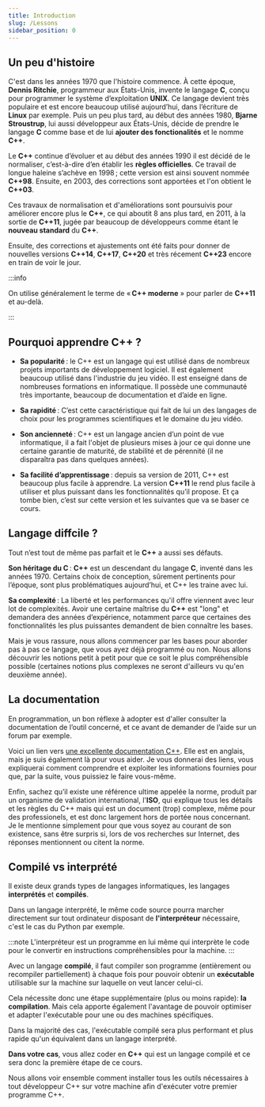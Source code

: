 ```yaml
---
title: Introduction
slug: /Lessons
sidebar_position: 0
---
```


## Un peu d'histoire

C'est dans les années 1970 que l'histoire commence. À cette époque, **Dennis Ritchie**, programmeur aux États-Unis, invente le langage **C**, conçu pour programmer le système d’exploitation **UNIX**. Ce langage devient très populaire et est encore beaucoup utilisé aujourd’hui, dans l’écriture de **Linux** par exemple. Puis un peu plus tard, au début des années 1980, **Bjarne Stroustrup**, lui aussi développeur aux États-Unis, décide de prendre le langage **C** comme base et de lui **ajouter des fonctionalités** et le nomme **C++**.

Le **C++** continue d’évoluer et au début des années 1990 il est décidé de le normaliser, c’est-à-dire d’en établir les **règles officielles**. Ce travail de longue haleine s’achève en 1998 ; cette version est ainsi souvent nommée **C++98**. Ensuite, en 2003, des corrections sont apportées et l'on obtient le **C++03**.

Ces travaux de normalisation et d'améliorations sont poursuivis pour améliorer encore plus le **C++**, ce qui aboutit 8 ans plus tard, en 2011, à la sortie de **C++11**, jugée par beaucoup de développeurs comme étant le **nouveau standard** du **C++**.

Ensuite, des corrections et ajustements ont été faits pour donner de nouvelles versions **C++14**, **C++17**, **C++20** et très récement **C++23** encore en train de voir le jour.

:::info

On utilise généralement le terme de « **C++ moderne** » pour parler de **C++11** et au-delà.

:::

## Pourquoi apprendre C++ ?

- **Sa popularité** : le C++ est un langage qui est utilisé dans de nombreux projets importants de développement logiciel. Il est également beaucoup utilisé dans l'industrie du jeu vidéo. Il est enseigné dans de nombreuses formations en informatique. Il possède une communauté très importante, beaucoup de documentation et d’aide en ligne.
  
- **Sa rapidité** : C’est cette caractéristique qui fait de lui un des langages de choix pour les programmes scientifiques et le domaine du jeu vidéo.

- **Son ancienneté** : C++ est un langage ancien d’un point de vue informatique, il a fait l'objet de plusieurs mises à jour ce qui donne une certaine garantie de maturité, de stabilité et de pérennité (il ne disparaîtra pas dans quelques années).

- **Sa facilité d’apprentissage** : depuis sa version de 2011, C++ est beaucoup plus facile à apprendre. La version **C++11** le rend plus facile à utiliser et plus puissant dans les fonctionnalités qu’il propose. Et ça tombe bien, c’est sur cette version et les suivantes que va se baser ce cours.

## Langage diffcile ?

Tout n’est tout de même pas parfait et le **C++** a aussi ses défauts.

**Son héritage du C** : **C++** est un descendant du langage **C**, inventé dans les années 1970. Certains choix de conception, sûrement pertinents pour l’époque, sont plus problématiques aujourd’hui, et C++ les traine avec lui.

**Sa complexité** : La liberté et les performances qu'il offre viennent avec leur lot de complexités. Avoir une certaine maîtrise du **C++** est "long" et demandera des années d’expérience, notamment parce que certaines des fonctionnalités les plus puissantes demandent de bien connaître les bases.

Mais je vous rassure, nous allons commencer par les bases pour aborder pas à pas ce langage, que vous ayez déjà programmé ou non. Nous allons découvrir les notions petit à petit pour que ce soit le plus compréhensible possible (certaines notions plus complexes ne seront d'ailleurs vu qu'en deuxième année).

## La documentation

En programmation, un bon réflexe à adopter est d'aller consulter la documentation de l’outil concerné, et ce avant de demander de l’aide sur un forum par exemple.

Voici un lien vers [une excellente documentation C++](http://en.cppreference.com/w/cpp). Elle est en anglais, mais je suis également là pour vous aider. Je vous donnerai des liens, vous expliquerai comment comprendre et exploiter les informations fournies pour que, par la suite, vous puissiez le faire vous-même.

Enfin, sachez qu’il existe une référence ultime appelée la norme, produit par un organisme de validation international, l'**ISO**, qui explique tous les détails et les règles du C++ mais qui est un document (trop) complexe, même pour des professionels, et est donc largement hors de portée nous concernant.
Je le mentionne simplement pour que vous soyez au courant de son existence, sans être surpris si, lors de vos recherches sur Internet, des réponses mentionnent ou citent la norme.

## Compilé vs interprété

Il existe deux grands types de langages informatiques, les langages **interprétés** et **compilés**.

Dans un langage interprété, le même code source pourra marcher directement sur tout ordinateur disposant de **l'interpréteur** nécessaire, c'est le cas du Python par exemple.

:::note
L'interpréteur est un programme en lui même qui interprète le code pour le convertir en instructions compréhensibles pour la machine.
:::

Avec un langage **compilé**, il faut compiler son programme (entièrement ou recompiler partiellement) à chaque fois pour pouvoir obtenir un **exécutable** utilisable sur la machine sur laquelle on veut lancer celui-ci.

Cela nécessite donc une étape supplémentaire (plus ou moins rapide): **la compilation**. Mais cela apporte également l'avantage de pouvoir optimiser et adapter l'exécutable pour une ou des machines spécifiques.

Dans la majorité des cas, l'exécutable compilé sera plus performant et plus rapide qu'un équivalent dans un langage interprété.

**Dans votre cas**, vous allez coder en **C++** qui est un langage compilé et ce sera donc la première étape de ce cours.

Nous allons voir ensemble comment installer tous les outils nécessaires à tout développeur C++ sur votre machine afin d'exécuter votre premier programme C++.